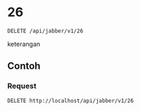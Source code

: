 # 26
```http
DELETE /api/jabber/v1/26
```
keterangan

## Contoh

### Request
```http
DELETE http://localhost/api/jabber/v1/26
```
